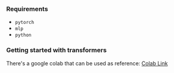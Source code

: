### Requirements

- `pytorch`
- `mlp`
- `python`


### Getting started with transformers

There's a google colab that can be used as reference: [Colab Link](https://www.youtube.com/redirect?event=video_description&redir_token=QUFFLUhqbVRONkNLYTFXY0kxUXhKcVlHUGdid2pocTFMZ3xBQ3Jtc0tsWTM4LXNjXzJicG9MSVRoOHJiTUFwRGNUQWktZGlQRHV6UHQ5WE1DRWRQWnR1OU5MdEFTVzA0ZWFteXdlUVNZMjRidDlURXBhTjY2TVFnZDRpWm54SEZPRzFLd0JpVWlrb3MxdkZjblBWQThYdUJFMA&q=https%3A%2F%2Fcolab.research.google.com%2Fdrive%2F1JMLa53HDuA-i7ZBmqV7ZnA3c_fvtXnx-%3Fusp%3Dsharing&v=kCc8FmEb1nY)



 